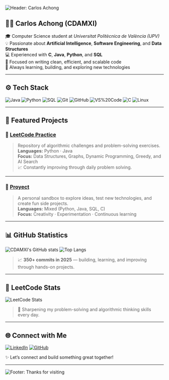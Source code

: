 <!-- Banner -->
![Header: Carlos Achong](https://capsule-render.vercel.app/api?type=waving&color=0:0A2342,50:10316B,100:0E6BA8&height=180&section=header&text=Hi,%20I'm%20Carlos%20👋&fontSize=38&fontColor=ffffff&fontAlignY=40)

## 👨‍💻 Carlos Achong (CDAMXI)

🎓 Computer Science student at *Universitat Politècnica de València (UPV)*  
💡 Passionate about **Artificial Intelligence**, **Software Engineering**, and **Data Structures**  
💻 Experienced with **C**, **Java**, **Python**, and **SQL**  
🚀 Focused on writing clean, efficient, and scalable code  
🧠 Always learning, building, and exploring new technologies  

---

## ⚙️ Tech Stack

![Java](https://img.shields.io/badge/Java-10316B?style=for-the-badge&logo=openjdk&logoColor=white)
![Python](https://img.shields.io/badge/Python-0A2342?style=for-the-badge&logo=python&logoColor=white)
![SQL](https://img.shields.io/badge/SQL-4A6FA5?style=for-the-badge&logo=mysql&logoColor=white)
![Git](https://img.shields.io/badge/Git-0E6BA8?style=for-the-badge&logo=git&logoColor=white)
![GitHub](https://img.shields.io/badge/GitHub-10316B?style=for-the-badge&logo=github&logoColor=white)
![VS%20Code](https://img.shields.io/badge/VS%20Code-0A2342?style=for-the-badge&logo=visualstudiocode&logoColor=white)
![C](https://img.shields.io/badge/C-0E6BA8?style=for-the-badge&logo=c&logoColor=white)
![Linux](https://img.shields.io/badge/Linux-4A6FA5?style=for-the-badge&logo=linux&logoColor=white)

---

## 📌 Featured Projects

### 🧩 [LeetCode Practice](https://leetcode.com/CDAMXI/)
> Repository of algorithmic challenges and problem-solving exercises.  
> **Languages:** Python · Java  
> **Focus:** Data Structures, Graphs, Dynamic Programming, Greedy, and AI Search  
> 📈 Constantly improving through daily problem solving.

---

### 🚧 [Proyect](https://github.com/CDAMXI/Proyect)
> A personal sandbox to explore ideas, test new technologies, and create fun side projects.  
> **Languages:** Mixed (Python, Java, SQL, C)  
> **Focus:** Creativity · Experimentation · Continuous learning

---

## 📊 GitHub Statistics

![CDAMXI's GitHub stats](https://github-readme-stats.vercel.app/api?username=CDAMXI&show_icons=true&theme=transparent&title_color=0E6BA8&icon_color=0E6BA8&text_color=FFFFFF&hide_border=true)
![Top Langs](https://github-readme-stats.vercel.app/api/top-langs/?username=CDAMXI&layout=compact&theme=transparent&title_color=0E6BA8&text_color=FFFFFF&hide_border=true)

> 📈 **350+ commits in 2025** — building, learning, and improving through hands-on projects.

---

## 🧠 LeetCode Stats

![LeetCode Stats](https://leetcard.jacoblin.cool/CDAMXI?ext=contest&theme=dark&font=Baloo%202)

> 💭 Sharpening my problem-solving and algorithmic thinking skills every day.

---

## 🌐 Connect with Me

[![LinkedIn](https://img.shields.io/badge/LinkedIn-0E76A8?style=for-the-badge&logo=linkedin&logoColor=white)](https://www.linkedin.com/in/carlos-daniel-achong-mart%C3%ADn-840525305/)
[![GitHub](https://img.shields.io/badge/GitHub-0A2342?style=for-the-badge&logo=github&logoColor=white)](https://github.com/CDAMXI)

✨ Let’s connect and build something great together!

---

<!-- Footer -->
![Footer: Thanks for visiting](https://capsule-render.vercel.app/api?type=waving&color=0:0E6BA8,50:10316B,100:0A2342&height=120&section=footer)
